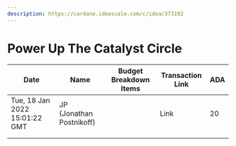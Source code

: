 ```yaml
---
description: https://cardano.ideascale.com/c/idea/373192
---
```


# Power Up The Catalyst Circle



<table><thead><tr><th>Date</th><th>Name</th><th data-type="select">Budget Breakdown Items</th><th>Transaction Link</th><th>ADA</th></tr></thead><tbody><tr><td>Tue, 18 Jan 2022 15:01:22 GMT</td><td>JP (Jonathan Postnikoff)</td><td></td><td>Link</td><td>20</td></tr><tr><td></td><td></td><td></td><td></td><td></td></tr><tr><td></td><td></td><td></td><td></td><td></td></tr></tbody></table>

